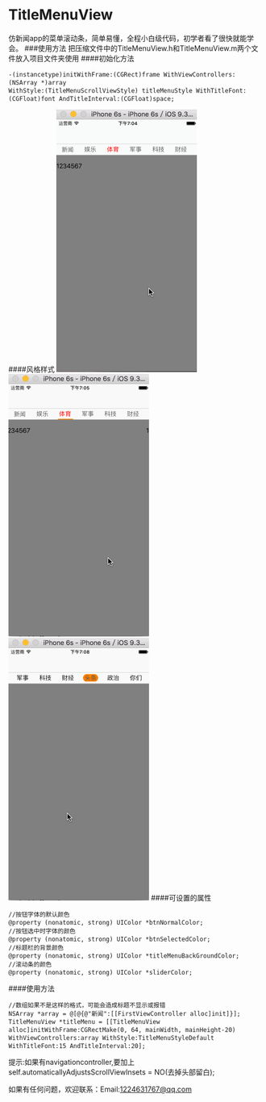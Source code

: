 # TitleMenuView
  仿新闻app的菜单滚动条，简单易懂，全程小白级代码，初学者看了很快就能学会。
###使用方法
  把压缩文件中的TitleMenuView.h和TitleMenuView.m两个文件放入项目文件夹使用
####初始化方法
``` 
-(instancetype)initWithFrame:(CGRect)frame WithViewControllers:(NSArray *)array 
WithStyle:(TitleMenuScrollViewStyle) titleMenuStyle WithTitleFont:(CGFloat)font AndTitleInterval:(CGFloat)space;
```
####风格样式
![](https://github.com/luo12389/TitleMenuView/blob/master/gif/default.gif)
![](https://github.com/luo12389/TitleMenuView/blob/master/gif/line.gif)
![](https://github.com/luo12389/TitleMenuView/blob/master/gif/playground.gif)
####可设置的属性
```
//按钮字体的默认颜色
@property (nonatomic, strong) UIColor *btnNormalColor;
//按钮选中时字体的颜色
@property (nonatomic, strong) UIColor *btnSelectedColor;
//标题栏的背景颜色
@property (nonatomic, strong) UIColor *titleMenuBackGroundColor;
//滚动条的颜色
@property (nonatomic, strong) UIColor *sliderColor;
```
####使用方法
```
//数组如果不是这样的格式，可能会造成标题不显示或报错
NSArray *array = @[@{@"新闻":[[FirstViewController alloc]init]}];
TitleMenuView *titleMenu = [[TitleMenuView alloc]initWithFrame:CGRectMake(0, 64, mainWidth, mainHeight-20) 
WithViewControllers:array WithStyle:TitleMenuStyleDefault WithTitleFont:15 AndTitleInterval:20];
```
提示:如果有navigationcontroller,要加上self.automaticallyAdjustsScrollViewInsets = NO(去掉头部留白);

如果有任何问题，欢迎联系：Email:<1224631767@qq.com>


